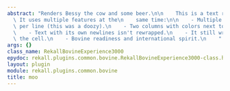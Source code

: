 ```yaml
---
abstract: "Renders Bessy the cow and some beer.\n\n    This is a text renderer stress-test.\
  \ It uses multiple features at the\n    same time:\n\n    - Multiple coloring rules\
  \ per line (this was a doozy).\n    - Two columns with colors next to each other.\n\
  \    - Text with its own newlines isn't rewrapped.\n    - It still wraps if it overflows\
  \ the cell.\n    - Bovine readiness and international spirit.\n    "
args: {}
class_name: RekallBovineExperience3000
epydoc: rekall.plugins.common.bovine.RekallBovineExperience3000-class.html
layout: plugin
module: rekall.plugins.common.bovine
title: moo
---
```

